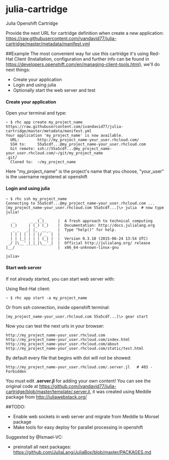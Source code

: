 # julia-cartridge


Julia Openshift Cartridge



Provide the next URL for cartridge definition when create a new application:
https://raw.githubusercontent.com/ivandavid77/julia-cartridge/master/metadata/manifest.yml

##Example 
The most convenient way for use this cartridge it's using Red-Hat Client (Installation, configuration and further info can be found in https://developers.openshift.com/en/managing-client-tools.html), we'll do next things:
* Create your application
* Login and using julia
* Optionally start the web server and test

#### Create your application
Open your terminal and type:
<pre><code>~ $ rhc app create my_project_name https://raw.githubusercontent.com/ivandavid77/julia-cartridge/master/metadata/manifest.yml
Your application 'my_project_name' is now available.
  URL:        http://my_project_name-your_user.rhcloud.com/
  SSH to:     55a5cdf...@my_project_name-your_user.rhcloud.com
  Git remote: ssh://55a5cdf...@my_project_name-your_user.rhcloud.com/~/git/my_project_name
.git/
  Cloned to:  ~/my_project_name
</code></pre>
Here "my_project_name" is the project's name that you choose, "your_user" is the username registered at openshift


#### Login and using julia
<pre><code>~ $ rhc ssh my_project_name
Connecting to 55a5cdf...@my_project_name-your_user.rhcloud.com ...
[my_project_name-your_user.rhcloud.com 55a5cdf...]\> julia  # now type julia!
               _
   _       _ _(_)_     |  A fresh approach to technical computing
  (_)     | (_) (_)    |  Documentation: http://docs.julialang.org
   _ _   _| |_  __ _   |  Type "help()" for help.
  | | | | | | |/ _` |  |
  | | |_| | | | (_| |  |  Version 0.3.10 (2015-06-24 13:54 UTC)
 _/ |\__'_|_|_|\__'_|  |  Official http://julialang.org/ release
|__/                   |  x86_64-unknown-linux-gnu

julia></code></pre>

#### Start web server
If not already started, you can start web server with:

Using Red-Hat client:
<pre><code>~ $ rhc app start -a my_project_name</code></pre>

Or from ssh connection, inside openshift terminal:
<pre><code>[my_project_name-your_user.rhcloud.com 55a5cdf...]\> gear start</code></pre>

Now you can test the next urls in your browser:
<pre><code>http://my_project_name-your_user.rhcloud.com
http://my_project_name-your_user.rhcloud.com/index.html
http://my_project_name-your_user.rhcloud.com/about
http://my_project_name-your_user.rhcloud.com/static/test.html</code></pre>

By default every file that begins with dot will not be showed:
<pre><code>http://my_project_name-your_user.rhcloud.com/.server.jl   # 403 - Forbidden</code></pre>


You must edit <strong>.server.jl</strong> for adding your own content! You can see the original code at https://github.com/ivandavid77/julia-cartridge/blob/master/template/.server.jl, it was created using Meddle package from http://juliawebstack.org/


##TODO: 
* Enable web sockets in web server and migrate from Meddle to Morsel package
* Make tools for easy deploy for parallel processing in openshift

Suggested by @Ismael-VC:

* preinstall all next packages: https://github.com/JuliaLang/JuliaBox/blob/master/PACKAGES.md 
